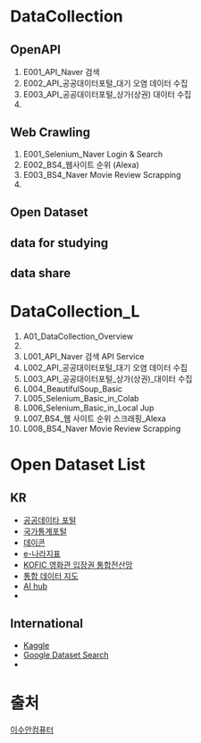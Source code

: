 # DataCollection

## OpenAPI
1. E001_API_Naver 검색 
2. E002_API_공공대이터포털_대기 오염 데이터 수집
3. E003_API_공공대이터포털_상가(상권) 대이터 수집
4. 

## Web Crawling
1. E001_Selenium_Naver Login & Search
2. E002_BS4_웹사이트 순위 (Alexa)
3. E003_BS4_Naver Movie Review Scrapping
4. 


## Open Dataset

## data for studying

## data share








# DataCollection_L
1. A01_DataCollection_Overview
2. 
3. L001_API_Naver 검색 API Service
4. L002_API_공공대이터포털_대기 오염 데이터 수집
5. L003_API_공공대이터포털_상가(상권)_대이터 수집
6. L004_BeautifulSoup_Basic
7. L005_Selenium_Basic_in_Colab
8. L006_Selenium_Basic_in_Local Jup
9. L007_BS4_웹 사이트 순위 스크래핑_Alexa
10. L008_BS4_Naver Movie Review Scrapping







# Open Dataset List

## KR
* [공공데이타 포털](https://www.data.go.kr/)
* [국가통계포털](https://kosis.kr/index/index.do)
* [데이콘](https://dacon.io/)
* [e-나라지표](https://www.index.go.kr/main.do?cate=1)
* [KOFIC 영화관 입장권 통합전산망](https://www.kobis.or.kr/kobis/business/stat/them/findYearlyTotalList.do)
* [통합 데이터 지도](https://www.bigdata-map.kr/)
* [AI hub](https://aihub.or.kr/)
* 

## International
* [Kaggle](https://www.kaggle.com/)
* [Google Dataset Search](https://datasetsearch.research.google.com/)
* 




# 출처

[이수안컴퓨터](https://www.youtube.com/playlist?list=PL7ZVZgsnLwEFbtQ9LkKkzTBRDkEz3YHsQ)
